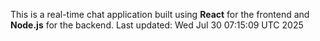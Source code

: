This is a real-time chat application built using **React** for the frontend and **Node.js** for the backend.
Last updated: Wed Jul 30 07:15:09 UTC 2025
